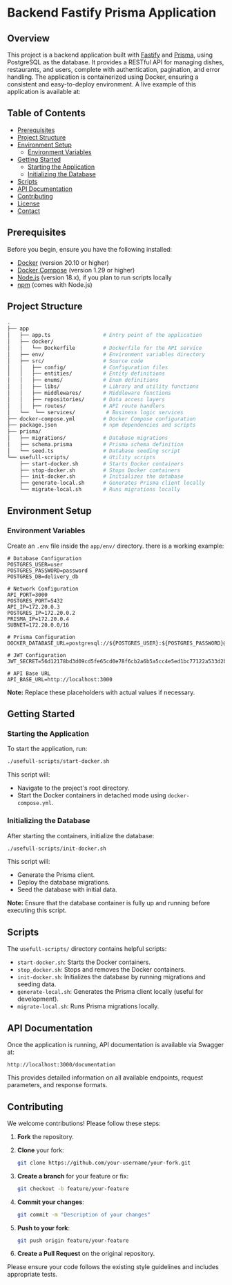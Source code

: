 # Backend Fastify Prisma Application

## Overview

This project is a backend application built with [Fastify](https://www.fastify.io/) and [Prisma](https://www.prisma.io/), using PostgreSQL as the database. It provides a RESTful API for managing dishes, restaurants, and users, complete with authentication, pagination, and error handling. The application is containerized using Docker, ensuring a consistent and easy-to-deploy environment.
A live example of this application is available at:

## Table of Contents

- [Prerequisites](#prerequisites)
- [Project Structure](#project-structure)
- [Environment Setup](#environment-setup)
  - [Environment Variables](#environment-variables)
- [Getting Started](#getting-started)
  - [Starting the Application](#starting-the-application)
  - [Initializing the Database](#initializing-the-database)
- [Scripts](#scripts)
- [API Documentation](#api-documentation)
- [Contributing](#contributing)
- [License](#license)
- [Contact](#contact)

## Prerequisites

Before you begin, ensure you have the following installed:

- [Docker](https://www.docker.com/get-started) (version 20.10 or higher)
- [Docker Compose](https://docs.docker.com/compose/install/) (version 1.29 or higher)
- [Node.js](https://nodejs.org/en/) (version 18.x), if you plan to run scripts locally
- [npm](https://www.npmjs.com/get-npm) (comes with Node.js)

## Project Structure

```bash
.
├── app
│   ├── app.ts                 # Entry point of the application
│   ├── docker/
│   │   └── Dockerfile         # Dockerfile for the API service
│   ├── env/                   # Environment variables directory
│   ├── src/                   # Source code
│   │   ├── config/            # Configuration files
│   │   ├── entities/          # Entity definitions
│   │   ├── enums/             # Enum definitions
│   │   ├── libs/              # Library and utility functions
│   │   ├── middlewares/       # Middleware functions
│   │   ├── repositories/      # Data access layers
│   │   ├── routes/            # API route handlers
│   └──  └── services/          # Business logic services
├── docker-compose.yml         # Docker Compose configuration
├── package.json               # npm dependencies and scripts
├── prisma/
│   ├── migrations/            # Database migrations
│   ├── schema.prisma          # Prisma schema definition
│   └── seed.ts                # Database seeding script
└── usefull-scripts/           # Utility scripts
    ├── start-docker.sh        # Starts Docker containers
    ├── stop-docker.sh         # Stops Docker containers
    ├── init-docker.sh         # Initializes the database
    ├── generate-local.sh      # Generates Prisma client locally
    └── migrate-local.sh       # Runs migrations locally
```

## Environment Setup

### Environment Variables

Create an `.env` file inside the `app/env/` directory. there is a working example:

```env
# Database Configuration
POSTGRES_USER=user
POSTGRES_PASSWORD=password
POSTGRES_DB=delivery_db

# Network Configuration
API_PORT=3000
POSTGRES_PORT=5432
API_IP=172.20.0.3
POSTGRES_IP=172.20.0.2
PRISMA_IP=172.20.0.4
SUBNET=172.20.0.0/16

# Prisma Configuration
DOCKER_DATABASE_URL=postgresql://${POSTGRES_USER}:${POSTGRES_PASSWORD}@postgres:5432/${POSTGRES_DB}

# JWT Configuration
JWT_SECRET=56d12178bd3d09cd5fe65cd0e78f6cb2a6b5a5cc4e5ed1bc77122a533d2b9174

# API Base URL
API_BASE_URL=http://localhost:3000
```

**Note:** Replace these placeholders with actual values if necessary.

## Getting Started

### Starting the Application

To start the application, run:

```bash
./usefull-scripts/start-docker.sh
```

This script will:

- Navigate to the project's root directory.
- Start the Docker containers in detached mode using `docker-compose.yml`.

### Initializing the Database

After starting the containers, initialize the database:

```bash
./usefull-scripts/init-docker.sh
```

This script will:

- Generate the Prisma client.
- Deploy the database migrations.
- Seed the database with initial data.

**Note:** Ensure that the database container is fully up and running before executing this script.

## Scripts

The `usefull-scripts/` directory contains helpful scripts:

- `start-docker.sh`: Starts the Docker containers.
- `stop_docker.sh`: Stops and removes the Docker containers.
- `init-docker.sh`: Initializes the database by running migrations and seeding data.
- `generate-local.sh`: Generates the Prisma client locally (useful for development).
- `migrate-local.sh`: Runs Prisma migrations locally.

## API Documentation

Once the application is running, API documentation is available via Swagger at:

```
http://localhost:3000/documentation
```

This provides detailed information on all available endpoints, request parameters, and response formats.

## Contributing

We welcome contributions! Please follow these steps:

1. **Fork** the repository.
2. **Clone** your fork:

   ```bash
   git clone https://github.com/your-username/your-fork.git
   ```

3. **Create a branch** for your feature or fix:

   ```bash
   git checkout -b feature/your-feature
   ```

4. **Commit your changes**:

   ```bash
   git commit -m "Description of your changes"
   ```

5. **Push to your fork**:

   ```bash
   git push origin feature/your-feature
   ```

6. **Create a Pull Request** on the original repository.

Please ensure your code follows the existing style guidelines and includes appropriate tests.
